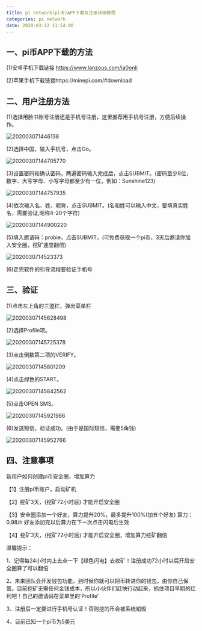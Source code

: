 ```yaml
---
title: pi network(pi币)APP下载及注册详细教程
categories: pi network
date: 2020-03-12 11:54:00
---
```


## 一、pi币APP下载的方法

(1)安卓手机下载链接 https://www.lanzous.com/ia0onli

(2)苹果手机下载链接https://minepi.com/#download

 

## 二、用户注册方法
(1)选择用脸书账号注册还是手机号注册，这里推荐用手机号注册，方便后续操作。

![202003071446138](..\..\public\image\202003071446138.jpg)

 

(2)选择中国，输入手机号，点击Go。

 ![20200307144705770](..\..\public\image\20200307144705770.jpg)



(3)设置密码和确认密码，两遍密码输入完成后，点击SUBMIT。(密码至少8位，数字、大写字母、小写字母都至少有一位，例如：Sunshine123)

![20200307144757935](..\..\public\image\20200307144757935.jpg)

(4)依次输入名、姓、昵称，点击SUBMIT。(名和姓可以输入中文，要填真实姓名，需要验证,昵称4-20个字符)

 ![20200307144900220](..\..\public\image\20200307144900220.jpg)



 

(5)填入邀请码：probie，点击SUBMIT。(可免费获取一个pi币，3天后邀请你加入安全圈，挖矿速度翻倍)

 ![2020030714523373](..\..\public\image\2020030714523373.jpg)

 

 

(6)走完软件的引导流程要验证手机号

 

## 三、验证
(1)点击左上角的三道杠，弹出菜单栏

![20200307145628498](..\..\public\image\20200307145628498.jpg)

(2)选择Profile项。



 ![20200307145725378](..\..\public\image\20200307145725378.jpg)

(3)点击倒数第二项的VERIFY。

![20200307145801209](..\..\public\image\20200307145801209.jpg)

(4)点击绿色的START。

![20200307145842562](..\..\public\image\20200307145842562.jpg)

(5)点击OPEN SMS。

![20200307145921986](..\..\public\image\20200307145921986.jpg)

 

(6)发送短信，验证成功。(由于是国际短信，需要5角钱)

 ![20200307145952766](..\..\public\image\20200307145952766.jpg)



## 四、注意事项
新用户如何创建pi币安全圈，增加算力

【1】注册pi币账户，启动矿机

【2】挖矿3天，{挖矿72小时后} 才能开启安全圈

【3】安全圈添加一个好友，算力提升20%，最多提升100%(加五个好友) 算力：0.98/h  好友添加完以后算力在下一次点击闪电后生效

【4】挖矿3天，{挖矿72小时后} 才能开启安全圈，增加算力挖矿翻倍  

温馨提示：

1、记得每24小时内上去点一下【绿色闪电】去收矿！注册成功72小时以后开启安全圈算了可以翻倍

2、未来团队会开发钱包功能，到时候你就可以把币转进你的钱包，由你自己保管。目前挖矿无需任何金钱成本，所以小伙伴们赶快行动起来，抓住项目早期的红利吧！自己的邀请码在菜单里的‘Profile’

3、注册后一定要进行手机号认证！否则挖的币会被系统销毁

4、目前已知一个pi币为5美元